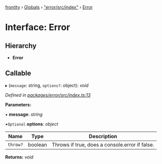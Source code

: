 [frontity](../README.md) › [Globals](../globals.md) › ["error/src/index"](../modules/_error_src_index_.md) › [Error](_error_src_index_.error.md)

# Interface: Error

## Hierarchy

* **Error**

## Callable

▸ (`message`: string, `options?`: object): *void*

*Defined in [packages/error/src/index.ts:13](https://github.com/frontity/frontity/blob/eb6bfe49/packages/error/src/index.ts#L13)*

**Parameters:**

▪ **message**: *string*

▪`Optional`  **options**: *object*

Name | Type | Description |
------ | ------ | ------ |
`throw?` | boolean | Throws if true, does a console.error if false. |

**Returns:** *void*
